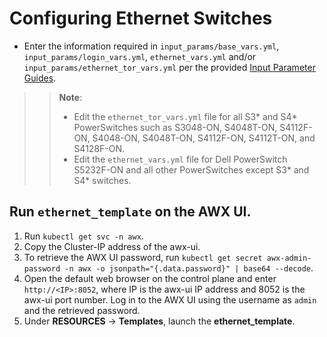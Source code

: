 # Configuring Ethernet Switches

* Enter the information required in `input_params/base_vars.yml`, `input_params/login_vars.yml`, `ethernet_vars.yml` and/or `input_params/ethernet_tor_vars.yml` per the provided [Input Parameter Guides](../Input_Parameter_Guide/Control_Plane_Parameters/Device_Parameters).

>>**Note**: 
>> * Edit the `ethernet_tor_vars.yml` file for all S3* and S4* PowerSwitches such as S3048-ON, S4048T-ON, S4112F-ON, S4048-ON, S4048T-ON, S4112F-ON, S4112T-ON, and S4128F-ON.  
>> * Edit the `ethernet_vars.yml` file for Dell PowerSwitch S5232F-ON and all other PowerSwitches except S3* and S4* switches.

## Run `ethernet_template` on the AWX UI.
1. Run `kubectl get svc -n awx`.
2. Copy the Cluster-IP address of the awx-ui. 
3. To retrieve the AWX UI password, run `kubectl get secret awx-admin-password -n awx -o jsonpath="{.data.password}" | base64 --decode`.
4. Open the default web browser on the control plane and enter `http://<IP>:8052`, where IP is the awx-ui IP address and 8052 is the awx-ui port number. Log in to the AWX UI using the username as `admin` and the retrieved password.  
5. Under __RESOURCES__ -> __Templates__, launch the **ethernet_template**.
